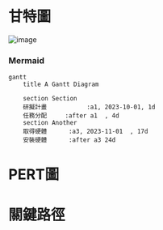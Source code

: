 # 甘特圖
![image](https://github.com/ayaka116/C110118116/assets/145322555/547189ac-344e-43c4-bdd0-a24e2add8e81)
### Mermaid
```mermaid
gantt
    title A Gantt Diagram

    section Section
    研擬計畫           :a1, 2023-10-01, 1d
    任務分配     :after a1  , 4d
    section Another
    取得硬體      :a3, 2023-11-01  , 17d
    安裝硬體      :after a3 24d
```


# PERT圖


# 關鍵路徑
